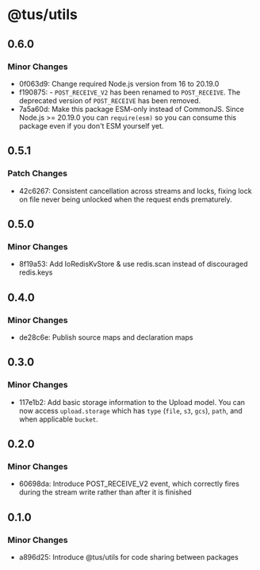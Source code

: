 # @tus/utils

## 0.6.0

### Minor Changes

- 0f063d9: Change required Node.js version from 16 to 20.19.0
- f190875: - `POST_RECEIVE_V2` has been renamed to `POST_RECEIVE`. The deprecated version of `POST_RECEIVE` has been removed.
- 7a5a60d: Make this package ESM-only instead of CommonJS. Since Node.js >= 20.19.0 you can `require(esm)` so you can consume this package even if you don't ESM yourself yet.

## 0.5.1

### Patch Changes

- 42c6267: Consistent cancellation across streams and locks, fixing lock on file never being unlocked when the request ends prematurely.

## 0.5.0

### Minor Changes

- 8f19a53: Add IoRedisKvStore & use redis.scan instead of discouraged redis.keys

## 0.4.0

### Minor Changes

- de28c6e: Publish source maps and declaration maps

## 0.3.0

### Minor Changes

- 117e1b2: Add basic storage information to the Upload model. You can now access
  `upload.storage` which has `type` (`file`, `s3`, `gcs`), `path`, and when applicable
  `bucket`.

## 0.2.0

### Minor Changes

- 60698da: Introduce POST_RECEIVE_V2 event, which correctly fires during the stream write
  rather than after it is finished

## 0.1.0

### Minor Changes

- a896d25: Introduce @tus/utils for code sharing between packages

